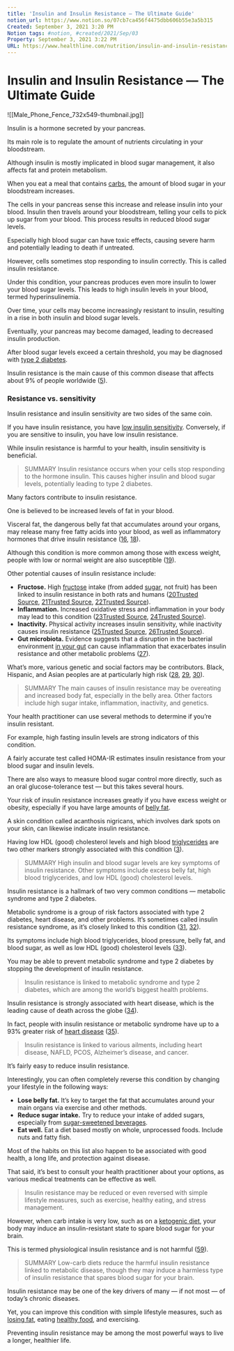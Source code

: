 ```yaml
---
title: 'Insulin and Insulin Resistance — The Ultimate Guide'
notion_url: https://www.notion.so/07cb7ca456f4475dbb606b55e3a5b315
Created: September 3, 2021 3:20 PM
Notion tags: #notion, #created/2021/Sep/03
Property: September 3, 2021 3:22 PM
URL: https://www.healthline.com/nutrition/insulin-and-insulin-resistance
---
```

# Insulin and Insulin Resistance — The Ultimate Guide


![[Male_Phone_Fence_732x549-thumbnail.jpg]]

Insulin is a hormone secreted by your pancreas.

Its main role is to regulate the amount of nutrients circulating in your bloodstream.

Although insulin is mostly implicated in blood sugar management, it also affects fat and protein metabolism.

When you eat a meal that contains [carbs](https://www.healthline.com/nutrition/how-many-carbs-per-day-to-lose-weight), the amount of blood sugar in your bloodstream increases.

The cells in your pancreas sense this increase and release insulin into your blood. Insulin then travels around your bloodstream, telling your cells to pick up sugar from your blood. This process results in reduced blood sugar levels.

Especially high blood sugar can have toxic effects, causing severe harm and potentially leading to death if untreated.

However, cells sometimes stop responding to insulin correctly. This is called insulin resistance.

Under this condition, your pancreas produces even more insulin to lower your blood sugar levels. This leads to high insulin levels in your blood, termed hyperinsulinemia.

Over time, your cells may become increasingly resistant to insulin, resulting in a rise in both insulin and blood sugar levels.

Eventually, your pancreas may become damaged, leading to decreased insulin production.

After blood sugar levels exceed a certain threshold, you may be diagnosed with [type 2 diabetes](https://www.healthline.com/nutrition/prevent-diabetes).

Insulin resistance is the main cause of this common disease that affects about 9% of people worldwide ([5](http://www.who.int/mediacentre/factsheets/fs312/en/)).

### Resistance vs. sensitivity

Insulin resistance and insulin sensitivity are two sides of the same coin.

If you have insulin resistance, you have [low insulin sensitivity](https://www.healthline.com/nutrition/improve-insulin-sensitivity). Conversely, if you are sensitive to insulin, you have low insulin resistance.

While insulin resistance is harmful to your health, insulin sensitivity is beneficial.

> SUMMARY Insulin resistance occurs when your cells stop responding to the hormone insulin. This causes higher insulin and blood sugar levels, potentially leading to type 2 diabetes.

Many factors contribute to insulin resistance.

One is believed to be increased levels of fat in your blood.

Visceral fat, the dangerous belly fat that accumulates around your organs, may release many free fatty acids into your blood, as well as inflammatory hormones that drive insulin resistance ([16](http://onlinelibrary.wiley.com/doi/10.1038/oby.2006.277/abstract), [18](http://onlinelibrary.wiley.com/doi/10.1111/j.1467-789X.2012.01035.x/full)).

Although this condition is more common among those with excess weight, people with low or normal weight are also susceptible ([19](http://www.cdc.gov/nchs/data/nhsr/nhsr013.pdf)).

Other potential causes of insulin resistance include:

- **Fructose.** High [fructose](https://www.healthline.com/nutrition/why-is-fructose-bad-for-you) intake (from added [sugar](https://www.healthline.com/nutrition/10-disturbing-reasons-why-sugar-is-bad), not fruit) has been linked to insulin resistance in both rats and humans ([20Trusted Source](https://www.ncbi.nlm.nih.gov/pubmed/15723702), [21Trusted Source](https://www.ncbi.nlm.nih.gov/pubmed/22190023), [22Trusted Source](https://www.ncbi.nlm.nih.gov/pubmed/19381015)).
- **Inflammation.** Increased oxidative stress and inflammation in your body may lead to this condition ([23Trusted Source](https://www.ncbi.nlm.nih.gov/pmc/articles/PMC4516838/), [24Trusted Source](https://www.ncbi.nlm.nih.gov/pubmed/19794059)).
- **Inactivity.** Physical activity increases insulin sensitivity, while inactivity causes insulin resistance ([25Trusted Source](https://www.ncbi.nlm.nih.gov/pmc/articles/PMC2551669/), [26Trusted Source](https://www.ncbi.nlm.nih.gov/pubmed/23351329)).
- **Gut microbiota.** Evidence suggests that a disruption in the bacterial environment [in your gut](https://www.healthline.com/nutrition/does-all-disease-begin-in-the-gut) can cause inflammation that exacerbates insulin resistance and other metabolic problems ([27](https://www.ncbi.nlm.nih.gov/pmc/articles/PMC3705322/)).

What’s more, various genetic and social factors may be contributors. Black, Hispanic, and Asian peoples are at particularly high risk ([28](https://www.ncbi.nlm.nih.gov/pubmed/8633616), [29](https://www.ncbi.nlm.nih.gov/pubmed/23704681), [30](https://www.ncbi.nlm.nih.gov/pubmed/8635647)).

> SUMMARY The main causes of insulin resistance may be overeating and increased body fat, especially in the belly area. Other factors include high sugar intake, inflammation, inactivity, and genetics.

Your health practitioner can use several methods to determine if you’re insulin resistant.

For example, high fasting insulin levels are strong indicators of this condition.

A fairly accurate test called HOMA-IR estimates insulin resistance from your blood sugar and insulin levels.

There are also ways to measure blood sugar control more directly, such as an oral glucose-tolerance test — but this takes several hours.

Your risk of insulin resistance increases greatly if you have excess weight or obesity, especially if you have large amounts of [belly fat](https://www.healthline.com/nutrition/6-proven-ways-to-lose-belly-fat).

A skin condition called acanthosis nigricans, which involves dark spots on your skin, can likewise indicate insulin resistance.

Having low HDL (good) cholesterol levels and high blood [triglycerides](https://www.healthline.com/nutrition/13-ways-to-lower-triglycerides) are two other markers strongly associated with this condition ([3](https://www.ncbi.nlm.nih.gov/pubmed/9753305)).

> SUMMARY High insulin and blood sugar levels are key symptoms of insulin resistance. Other symptoms include excess belly fat, high blood triglycerides, and low HDL (good) cholesterol levels.

Insulin resistance is a hallmark of two very common conditions — metabolic syndrome and type 2 diabetes.

Metabolic syndrome is a group of risk factors associated with type 2 diabetes, heart disease, and other problems. It’s sometimes called insulin resistance syndrome, as it’s closely linked to this condition ([31](http://journals.lww.com/jcnjournal/Abstract/2004/09000/Insulin_Resistance_Syndrome.9.aspx), [32](https://www.ncbi.nlm.nih.gov/pubmed/15068125)).

Its symptoms include high blood triglycerides, blood pressure, belly fat, and blood sugar, as well as low HDL (good) cholesterol levels ([33](https://www.nlm.nih.gov/medlineplus/metabolicsyndrome.html)).

You may be able to prevent metabolic syndrome and type 2 diabetes by stopping the development of insulin resistance.

> Insulin resistance is linked to metabolic syndrome and type 2 diabetes, which are among the world’s biggest health problems.

Insulin resistance is strongly associated with heart disease, which is the leading cause of death across the globe ([34](https://www.ncbi.nlm.nih.gov/pmc/articles/PMC380256/)).

In fact, people with insulin resistance or metabolic syndrome have up to a 93% greater risk of [heart disease](https://www.healthline.com/nutrition/heart-healthy-foods) ([35](https://www.ncbi.nlm.nih.gov/pubmed/15983333)).

> Insulin resistance is linked to various ailments, including heart disease, NAFLD, PCOS, Alzheimer’s disease, and cancer.

It’s fairly easy to reduce insulin resistance.

Interestingly, you can often completely reverse this condition by changing your lifestyle in the following ways:

- **Lose belly fat.** It’s key to target the fat that accumulates around your main organs via exercise and other methods.
- **Reduce sugar intake.** Try to reduce your intake of added sugars, especially from [sugar-sweetened beverages](https://www.healthline.com/nutrition/13-ways-sugary-soda-is-bad-for-you).
- **Eat well.** Eat a diet based mostly on whole, unprocessed foods. Include nuts and fatty fish.

Most of the habits on this list also happen to be associated with good health, a long life, and protection against disease.

That said, it’s best to consult your health practitioner about your options, as various medical treatments can be effective as well.

> Insulin resistance may be reduced or even reversed with simple lifestyle measures, such as exercise, healthy eating, and stress management.

However, when carb intake is very low, such as on a [ketogenic diet](https://www.healthline.com/nutrition/ketogenic-diet-101), your body may induce an insulin-resistant state to spare blood sugar for your brain.

This is termed physiological insulin resistance and is not harmful ([59](https://www.ncbi.nlm.nih.gov/pubmed/24336921)).

> SUMMARY Low-carb diets reduce the harmful insulin resistance linked to metabolic disease, though they may induce a harmless type of insulin resistance that spares blood sugar for your brain.

Insulin resistance may be one of the key drivers of many — if not most — of today’s chronic diseases.

Yet, you can improve this condition with simple lifestyle measures, such as [losing fat](https://www.healthline.com/nutrition/how-to-lose-weight-as-fast-as-possible), eating [healthy food](https://www.healthline.com/nutrition/50-super-healthy-foods), and exercising.

Preventing insulin resistance may be among the most powerful ways to live a longer, healthier life.
